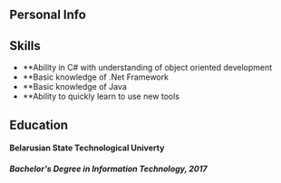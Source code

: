 ## Personal Info

## Skills
- **Ability in C# with understanding of object oriented development
- **Basic knowledge of .Net Framework 
- **Basic knowledge of Java
- **Ability to quickly learn to use new tools

## Education
#### Belarusian State Technological Univerty     ####   
##### **Bachelor's Degree in Information Technology, 2017**
